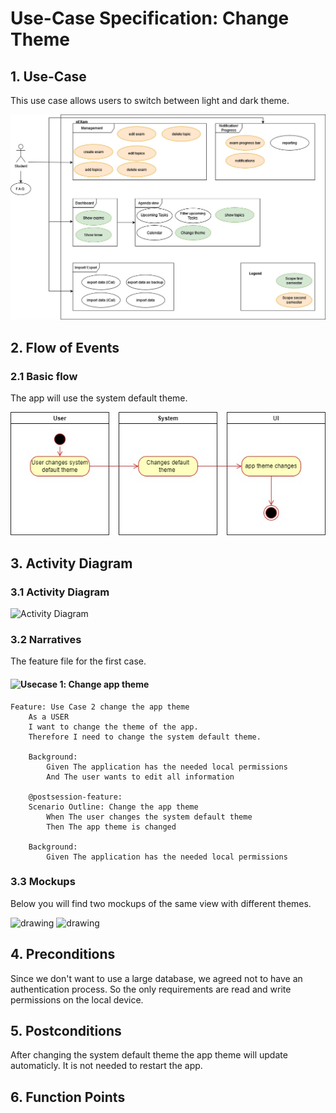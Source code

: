 # Use-Case Specification: Change Theme

## 1. Use-Case
This use case allows users to switch between light and dark theme.

![Use Case](https://github.com/nEXam-App/nEXam-doc/blob/main/diagrams/nEXam-use%20case%20diagram.jpg)

## 2. Flow of Events
### 2.1 Basic flow
The app will use the system default theme.

![Basic Flow](https://github.com/nEXam-App/nEXam-doc/blob/main/diagrams/activity_diagram_ChangeTheme.jpg)

## 3. Activity Diagram
### 3.1 Activity Diagram
![Activity Diagram](https://github.com/nEXam-App/nEXam-doc/blob/main/docs/diagrams/activity_diagram_ChangeTheme.jpg)

### 3.2 Narratives
The feature file for the first case.
#### ![Usecase 1](https://github.com/nEXam-App/nEXam-doc/blob/main/application/src/test/UC3.feature): Change app theme
```Gherkin
Feature: Use Case 2 change the app theme
    As a USER 
    I want to change the theme of the app.
    Therefore I need to change the system default theme.

    Background:
        Given The application has the needed local permissions
        And The user wants to edit all information

    @postsession-feature:
    Scenario Outline: Change the app theme
        When The user changes the system default theme
        Then The app theme is changed 

    Background:
        Given The application has the needed local permissions
```

### 3.3 Mockups

Below you will find two mockups of the same view with different themes.

<img src="https://github.com/nEXam-App/nEXam-doc/blob/main/docs/wireframes/create%20exam.png" alt="drawing" width="350"/>
<img src="https://github.com/nEXam-App/nEXam-doc/blob/main/docs/wireframes/create%20exam%20light.png" alt="drawing" width="350"/>

## 4. Preconditions

Since we don't want to use a large database, we agreed not to have an authentication process. So the only requirements are read and write permissions on the local device.

## 5. Postconditions
After changing the system default theme the app theme will update automaticly. It is not needed to restart the app.

## 6. Function Points
[//]: <Domain Characteristic Table>

[//]: <Complexity Adjustment Table>
